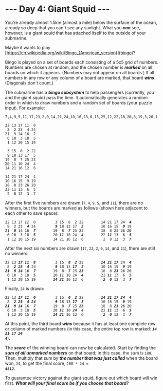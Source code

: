 # --- Day 4: Giant Squid ---

You're already almost 1.5km (almost a mile) below the surface of the ocean, already so deep that you can't see any sunlight. What you <em><b>can</b></em> see, however, is a giant squid that has attached itself to the outside of your submarine.


Maybe it wants to play [https://en.wikipedia.org/wiki/Bingo_(American_version)](bingo)?


Bingo is played on a set of boards each consisting of a 5x5 grid of numbers. Numbers are chosen at random, and the chosen number is <em><b>marked</b></em> on all boards on which it appears. (Numbers may not appear on all boards.) If all numbers in any row or any column of a board are marked, that board <em><b>wins</b></em>. (Diagonals don't count.)


The submarine has a <em><b>bingo subsystem</b></em> to help passengers (currently, you and the giant squid) pass the time. It automatically generates a random order in which to draw numbers and a random set of boards (your puzzle input). For example:


<pre><code>7,4,9,5,11,17,23,2,0,14,21,24,10,16,13,6,15,25,12,22,18,20,8,19,3,26,1

22 13 17 11  0
 8  2 23  4 24
21  9 14 16  7
 6 10  3 18  5
 1 12 20 15 19

 3 15  0  2 22
 9 18 13 17  5
19  8  7 25 23
20 11 10 24  4
14 21 16 12  6

14 21 17 24  4
10 16 15  9 19
18  8 23 26 20
22 11 13  6  5
 2  0 12  3  7
</code></pre>
After the first five numbers are drawn (<code>7</code>, <code>4</code>, <code>9</code>, <code>5</code>, and <code>11</code>), there are no winners, but the boards are marked as follows (shown here adjacent to each other to save space):


<pre><code>22 13 17 <em><b>11</b></em>  0         3 15  0  2 22        14 21 17 24  <em><b>4</b></em>
 8  2 23  <em><b>4</b></em> 24         <em><b>9</b></em> 18 13 17  <em><b>5</b></em>        10 16 15  <em><b>9</b></em> 19
21  <em><b>9</b></em> 14 16  <em><b>7</b></em>        19  8  <em><b>7</b></em> 25 23        18  8 23 26 20
 6 10  3 18  <em><b>5</b></em>        20 <em><b>11</b></em> 10 24  <em><b>4</b></em>        22 <em><b>11</b></em> 13  6  <em><b>5</b></em>
 1 12 20 15 19        14 21 16 12  6         2  0 12  3  <em><b>7</b></em>
</code></pre>
After the next six numbers are drawn (<code>17</code>, <code>23</code>, <code>2</code>, <code>0</code>, <code>14</code>, and <code>21</code>), there are still no winners:


<pre><code>22 13 <em><b>17</b></em> <em><b>11</b></em>  <em><b>0</b></em>         3 15  <em><b>0</b></em>  <em><b>2</b></em> 22        <em><b>14</b></em> <em><b>21</b></em> <em><b>17</b></em> 24  <em><b>4</b></em>
 8  <em><b>2</b></em> <em><b>23</b></em>  <em><b>4</b></em> 24         <em><b>9</b></em> 18 13 <em><b>17</b></em>  <em><b>5</b></em>        10 16 15  <em><b>9</b></em> 19
<em><b>21</b></em>  <em><b>9</b></em> <em><b>14</b></em> 16  <em><b>7</b></em>        19  8  <em><b>7</b></em> 25 <em><b>23</b></em>        18  8 <em><b>23</b></em> 26 20
 6 10  3 18  <em><b>5</b></em>        20 <em><b>11</b></em> 10 24  <em><b>4</b></em>        22 <em><b>11</b></em> 13  6  <em><b>5</b></em>
 1 12 20 15 19        <em><b>14</b></em> <em><b>21</b></em> 16 12  6         <em><b>2</b></em>  <em><b>0</b></em> 12  3  <em><b>7</b></em>
</code></pre>
Finally, <code>24</code> is drawn:


<pre><code>22 13 <em><b>17</b></em> <em><b>11</b></em>  <em><b>0</b></em>         3 15  <em><b>0</b></em>  <em><b>2</b></em> 22        <em><b>14</b></em> <em><b>21</b></em> <em><b>17</b></em> <em><b>24</b></em>  <em><b>4</b></em>
 8  <em><b>2</b></em> <em><b>23</b></em>  <em><b>4</b></em> <em><b>24</b></em>         <em><b>9</b></em> 18 13 <em><b>17</b></em>  <em><b>5</b></em>        10 16 15  <em><b>9</b></em> 19
<em><b>21</b></em>  <em><b>9</b></em> <em><b>14</b></em> 16  <em><b>7</b></em>        19  8  <em><b>7</b></em> 25 <em><b>23</b></em>        18  8 <em><b>23</b></em> 26 20
 6 10  3 18  <em><b>5</b></em>        20 <em><b>11</b></em> 10 <em><b>24</b></em>  <em><b>4</b></em>        22 <em><b>11</b></em> 13  6  <em><b>5</b></em>
 1 12 20 15 19        <em><b>14</b></em> <em><b>21</b></em> 16 12  6         <em><b>2</b></em>  <em><b>0</b></em> 12  3  <em><b>7</b></em>
</code></pre>
At this point, the third board <em><b>wins</b></em> because it has at least one complete row or column of marked numbers (in this case, the entire top row is marked: <code><em><b>14 21 17 24  4</b></em></code>).


The <em><b>score</b></em> of the winning board can now be calculated. Start by finding the <em><b>sum of all unmarked numbers</b></em> on that board; in this case, the sum is <code>188</code>. Then, multiply that sum by <em><b>the number that was just called</b></em> when the board won, <code>24</code>, to get the final score, <code>188 * 24 = <em><b>4512</b></em></code>.


To guarantee victory against the giant squid, figure out which board will win first. <em><b>What will your final score be if you choose that board?</b></em>


